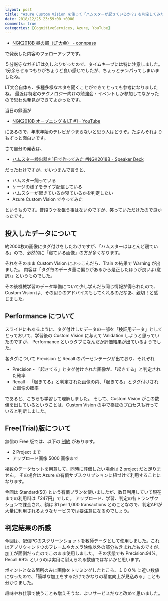 ```yaml
---
layout: post
title: "Azure Custom Vision を使って「ハムスターが起きているか？」を判定してみた"
date: 2018/12/25 23:59:00 +0900
comments: true
categories: [CognitiveServices, Azure, YouTube]
---
```


* [NGK2018B 昼の部（LT大会） - connpass](https://ngk2018b.connpass.com/event/104965/)

で発表した内容のフォローアップです。
<!--more-->

５分厳守なガチLTは久しぶりだったので、タイムキープには特に注意しました。1分余らせるつもりがちょうど良い感じでしたが、ちょっとテンパってしまいましたね。

LT大会自体も、多種多様なネタを聞くことができてとっても参考になりましたね。
最近は特定のテクノロジー向けの勉強会・イベントしか参加してなかったので思わぬ発見ができてよかったです。

当日の録画が

* [NGK2018B オープニング & LT #1 - YouTube](https://www.youtube.com/watch?v=eAlJ-FK-2tw&list=PLscGe0lpp6WY0E0VA_aFgPyeCn2GuEXor)

にあるので、年末年始のテレビがつまらないと思う人はどうぞ。たぶんそれよりもずっと面白いです。

さて自分の発表は、

* [ハムスター検出器を1日で作ってみた #NGK2018B - Speaker Deck](https://speakerdeck.com/amay077/hamusutajian-chu-qi-wo1ri-dezuo-tutemita-number-ngk2018b)

だったわけですが、かいつまんで言うと、

* ハムスター飼っている
* ケージの様子をライブ配信している
* ハムスターが起きているか寝ているかを判定したい
* Azure Custom Vision でやってみた

というものです。普段ウケを狙う事はないのですが、笑っていただけたので良かったです。

## 投入したデータについて

約2000枚の画像にタグ付けをしたわけですが、「ハムスターはほとんど寝ている」ので、必然的に「寝ている画像」の方が多くなります。

それをそのまま Custom Vision にぶっこんだら、Train の結果で Warning が出ました。
内容は「タグ毎のデータ量に偏りがあるから是正したほうが良いよ(意訳)」というものでした。

その後機械学習のデータ準備について少し学んだら同じ情報が得られたので、Custom Vision は、その辺りのアドバイスもしてくれるのだなあ、親切！と感じました。

## Performance について

スライドにもあるように、タグ付けしたデータの一部を「検証用データ」としてとっておいて、学習後の Custom Vision に与えて Validation しようと思っていたのですが、 Performance というタブになんだか評価結果が出ているようでした。

各タグについて Precision と Recall のパーセンテージが出ており、それぞれ

* Precision - 「起きてる」とタグ付けされた画像が、「起きてる」と判定された確率
* Recall - 「起きてる」と判定された画像の内、「起きてる」とタグ付けされた画像の確率

であると、こちらも学習して理解しました。
そして、Custom Vision がこの数値を出しているということは、Custom Vision の中で検証のプロセスも行っていると判断しました。

## Free(Trial)版について

無償の Free 版では、以下の [制約](https://azure.microsoft.com/en-us/pricing/details/cognitive-services/custom-vision-service/) があります。

* 2 Project まで
* アップロード画像 5000 画像まで

複数のデータセットを用意して、同時に評価したい場合は 2 project だと足りません。
その場合は Azure の有償サブスクリプションに紐づけて利用することになります。

今回は Standard(S0) という有償プランを使いましたが、数日利用していて現在までの利用料は「247円」でした。
アップロード、学習、判定の各トランザクションで課金され、額は $1 per 1,000 transactions とのことなので、判定APIが大量に利用されるようなサービスでは要注意になるのでしょう。

## 判定結果の所感

今回は、配信PCのスクリーンショットを教師データとして使用しました。これはアプリウィンドウのフレームやカメラ映像以外の部分も含まれたものですが、加工が面倒だったのでこのまま使用しました。
その状態でも Precision:94%, Recall:69% というのは実用に耐えられる数値ではないかと思います。

ポイントとなる箇所のみに画像をトリミングしたところ、１００% に近い数値になったので、「簡単な加工をするだけでかなりの精度向上が見込める」ことも分かりました。

趣味やお仕事で使うことも増えそうな、よいサービスだなと改めて思いました。
